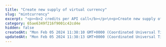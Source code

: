 ```yaml
---
title: "Create new supply of virtual currency"
slug: "mintcurrency"
excerpt: "<p><b>2 credits per API call</b></p>\n<p>Create new supply of virtual currency linked on the given accountId. Method increases the total supply of the currency.</p>\n<p>This method creates Ledger transaction with operationType MINT with undefined counterAccountId.</p>"
category: 65ae6349f216f9001c42cd4e
hidden: false
createdAt: "Mon Feb 05 2024 11:38:10 GMT+0000 (Coordinated Universal Time)"
updatedAt: "Mon Feb 05 2024 11:38:13 GMT+0000 (Coordinated Universal Time)"
---
```

